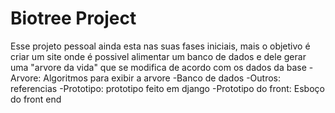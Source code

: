# Biotree Project
Esse projeto pessoal ainda esta nas suas fases iniciais, mais o objetivo é criar um site onde é possivel alimentar um banco de dados e dele gerar uma "arvore da vida" que se modifica de acordo com os dados da base
-Arvore: Algoritmos para exibir a arvore
-Banco de dados
-Outros: referencias
-Prototipo: prototipo feito em django
-Prototipo do front: Esboço do front end
